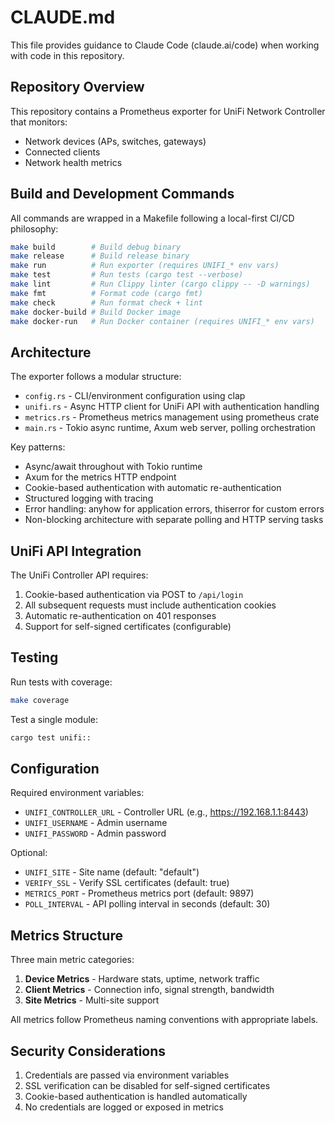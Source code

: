 # CLAUDE.md

This file provides guidance to Claude Code (claude.ai/code) when working with code in this repository.

## Repository Overview

This repository contains a Prometheus exporter for UniFi Network Controller that monitors:
- Network devices (APs, switches, gateways)
- Connected clients
- Network health metrics

## Build and Development Commands

All commands are wrapped in a Makefile following a local-first CI/CD philosophy:

```bash
make build        # Build debug binary
make release      # Build release binary
make run          # Run exporter (requires UNIFI_* env vars)
make test         # Run tests (cargo test --verbose)
make lint         # Run Clippy linter (cargo clippy -- -D warnings)
make fmt          # Format code (cargo fmt)
make check        # Run format check + lint
make docker-build # Build Docker image
make docker-run   # Run Docker container (requires UNIFI_* env vars)
```

## Architecture

The exporter follows a modular structure:
- `config.rs` - CLI/environment configuration using clap
- `unifi.rs` - Async HTTP client for UniFi API with authentication handling
- `metrics.rs` - Prometheus metrics management using prometheus crate
- `main.rs` - Tokio async runtime, Axum web server, polling orchestration

Key patterns:
- Async/await throughout with Tokio runtime
- Axum for the metrics HTTP endpoint
- Cookie-based authentication with automatic re-authentication
- Structured logging with tracing
- Error handling: anyhow for application errors, thiserror for custom errors
- Non-blocking architecture with separate polling and HTTP serving tasks

## UniFi API Integration

The UniFi Controller API requires:
1. Cookie-based authentication via POST to `/api/login`
2. All subsequent requests must include authentication cookies
3. Automatic re-authentication on 401 responses
4. Support for self-signed certificates (configurable)

## Testing

Run tests with coverage:
```bash
make coverage
```

Test a single module:
```bash
cargo test unifi::
```

## Configuration

Required environment variables:
- `UNIFI_CONTROLLER_URL` - Controller URL (e.g., https://192.168.1.1:8443)
- `UNIFI_USERNAME` - Admin username
- `UNIFI_PASSWORD` - Admin password

Optional:
- `UNIFI_SITE` - Site name (default: "default")
- `VERIFY_SSL` - Verify SSL certificates (default: true)
- `METRICS_PORT` - Prometheus metrics port (default: 9897)
- `POLL_INTERVAL` - API polling interval in seconds (default: 30)

## Metrics Structure

Three main metric categories:
1. **Device Metrics** - Hardware stats, uptime, network traffic
2. **Client Metrics** - Connection info, signal strength, bandwidth
3. **Site Metrics** - Multi-site support

All metrics follow Prometheus naming conventions with appropriate labels.

## Security Considerations

1. Credentials are passed via environment variables
2. SSL verification can be disabled for self-signed certificates
3. Cookie-based authentication is handled automatically
4. No credentials are logged or exposed in metrics